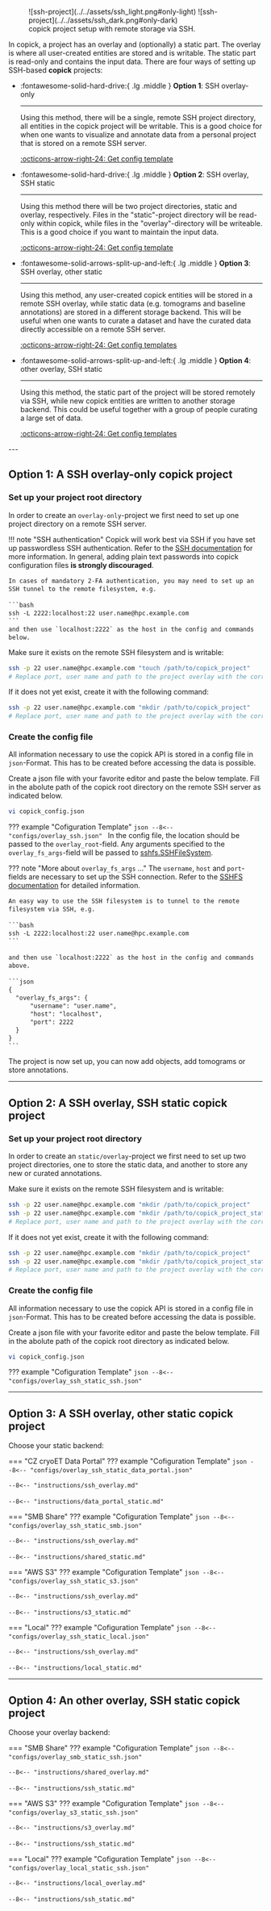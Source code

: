 <figure markdown="span">
  ![ssh-project](../../assets/ssh_light.png#only-light)
  ![ssh-project](../../assets/ssh_dark.png#only-dark)
  <figcaption>copick project setup with remote storage via SSH.</figcaption>
</figure>

In copick, a project has an overlay and (optionally) a static part. The overlay is where all user-created entities are stored and is writable. The static part is read-only and contains the input data. There are four ways of setting up SSH-based **copick** projects:

<div class="grid cards" markdown>

-   :fontawesome-solid-hard-drive:{ .lg .middle }   __Option 1__: SSH overlay-only

    ---

    Using this method, there will be a single, remote SSH project directory, all entities in the copick project
    will be writable. This is a good choice for when one wants to visualize and annotate data from a personal project
    that is stored on a remote SSH server.

    [:octicons-arrow-right-24: Get config template](#option-1-a-ssh-overlay-only-copick-project)


-   :fontawesome-solid-hard-drive:{ .lg .middle }   __Option 2__: SSH overlay, SSH static

    ---

    Using this method there will be two project directories, static and overlay, respectively. Files
    in the "static"-project directory will be read-only within copick, while files in the "overlay"-directory will be
    writeable. This is a good choice if you want to maintain the input data.

    [:octicons-arrow-right-24: Get config template](#option-2-a-ssh-overlay-ssh-static-copick-project)

-   :fontawesome-solid-arrows-split-up-and-left:{ .lg .middle } __Option 3__: SSH overlay, other static

    ---

    Using this method, any user-created copick entities will be stored in a remote SSH overlay, while static data (e.g.
    tomograms and baseline annotations) are stored in a different storage backend. This will be useful when one wants to
    curate a dataset and have the curated data directly accessible on a remote SSH server.

    [:octicons-arrow-right-24: Get config templates](#option-3-a-ssh-overlay-other-static-copick-project)

-   :fontawesome-solid-arrows-split-up-and-left:{ .lg .middle } __Option 4__: other overlay, SSH static

    ---

    Using this method, the static part of the project will be stored remotely via SSH, while new copick entities are written to
    another storage backend. This could be useful together with a group of people curating a large set of data.

    [:octicons-arrow-right-24: Get config templates](#option-4-an-other-overlay-ssh-static-copick-project)
</div>
---

## Option 1: A SSH overlay-only copick project

### Set up your project root directory

In order to create an `overlay-only`-project we first need to set up one project directory on a remote SSH server.

!!! note "SSH authentication"
    Copick will work best via SSH if you have set up passwordless SSH authentication. Refer to the
    [SSH documentation](https://www.ssh.com/ssh/copy-id) for more information. In general, adding plain text passwords
    into copick configuration files **is strongly discouraged**.

    In cases of mandatory 2-FA authentication, you may need to set up an SSH tunnel to the remote filesystem, e.g.

    ```bash
    ssh -L 2222:localhost:22 user.name@hpc.example.com
    ```
    and then use `localhost:2222` as the host in the config and commands below.

Make sure it exists on the remote SSH filesystem and is writable:
```bash
ssh -p 22 user.name@hpc.example.com "touch /path/to/copick_project"
# Replace port, user name and path to the project overlay with the correct values
```

If it does not yet exist, create it with the following command:
```bash
ssh -p 22 user.name@hpc.example.com "mkdir /path/to/copick_project"
# Replace port, user name and path to the project overlay with the correct values
```

### Create the config file

All information necessary to use the copick API is stored in a config file in `json`-Format. This has to be created
before accessing the data is possible.


Create a json file with your favorite editor and paste the below template. Fill in the abolute path of the copick
root directory on the remote SSH server as indicated below.

```bash
vi copick_config.json
```

??? example "Cofiguration Template"
    ```json
    --8<-- "configs/overlay_ssh.json"
    ```
In the config file, the location should be passed to the `overlay_root`-field. Any arguments specified to the
`overlay_fs_args`-field will be passed to [sshfs.SSHFileSystem](https://github.com/fsspec/sshfs?tab=readme-ov-file).

??? note "More about `overlay_fs_args` ..."
    The `username`, `host` and `port`-fields are necessary to set up the SSH connection. Refer to the
    [SSHFS documentation](https://github.com/fsspec/sshfs?tab=readme-ov-file) for detailed information.

    An easy way to use the SSH filesystem is to tunnel to the remote filesystem via SSH, e.g.

    ```bash
    ssh -L 2222:localhost:22 user.name@hpc.example.com
    ```

    and then use `localhost:2222` as the host in the config and commands above.

    ```json
    {
      "overlay_fs_args": {
          "username": "user.name",
          "host": "localhost",
          "port": 2222
      }
    }
    ```

The project is now set up, you can now add objects, add tomograms or store annotations.

---

## Option 2: A SSH overlay, SSH static copick project

### Set up your project root directory

In order to create an `static/overlay`-project we first need to set up two project directories, one to store the static
data, and another to store any new or curated annotations.

Make sure it exists on the remote SSH filesystem and is writable:
```bash
ssh -p 22 user.name@hpc.example.com "mkdir /path/to/copick_project"
ssh -p 22 user.name@hpc.example.com "mkdir /path/to/copick_project_static"
# Replace port, user name and path to the project overlay with the correct values
```

If it does not yet exist, create it with the following command:
```bash
ssh -p 22 user.name@hpc.example.com "mkdir /path/to/copick_project"
ssh -p 22 user.name@hpc.example.com "mkdir /path/to/copick_project_static"
# Replace port, user name and path to the project overlay with the correct values
```

### Create the config file

All information necessary to use the copick API is stored in a config file in `json`-Format. This has to be created
before accessing the data is possible.


Create a json file with your favorite editor and paste the below template. Fill in the abolute path of the copick
root directory as indicated below.

```bash
vi copick_config.json
```

??? example "Cofiguration Template"
    ```json
    --8<-- "configs/overlay_ssh_static_ssh.json"
    ```

---

## Option 3: A SSH overlay, other static copick project

Choose your static backend:

=== "CZ cryoET Data Portal"
    ??? example "Cofiguration Template"
        ```json
        --8<-- "configs/overlay_ssh_static_data_portal.json"
        ```

    --8<-- "instructions/ssh_overlay.md"

    --8<-- "instructions/data_portal_static.md"


=== "SMB Share"
    ??? example "Cofiguration Template"
        ```json
        --8<-- "configs/overlay_ssh_static_smb.json"
        ```

    --8<-- "instructions/ssh_overlay.md"

    --8<-- "instructions/shared_static.md"

=== "AWS S3"
    ??? example "Cofiguration Template"
        ```json
        --8<-- "configs/overlay_ssh_static_s3.json"
        ```

    --8<-- "instructions/ssh_overlay.md"

    --8<-- "instructions/s3_static.md"

=== "Local"
    ??? example "Cofiguration Template"
        ```json
        --8<-- "configs/overlay_ssh_static_local.json"
        ```

    --8<-- "instructions/ssh_overlay.md"

    --8<-- "instructions/local_static.md"

---

## Option 4: An other overlay, SSH static copick project

Choose your overlay backend:

=== "SMB Share"
    ??? example "Cofiguration Template"
        ```json
        --8<-- "configs/overlay_smb_static_ssh.json"
        ```

    --8<-- "instructions/shared_overlay.md"

    --8<-- "instructions/ssh_static.md"

=== "AWS S3"
    ??? example "Cofiguration Template"
        ```json
        --8<-- "configs/overlay_s3_static_ssh.json"
        ```

    --8<-- "instructions/s3_overlay.md"

    --8<-- "instructions/ssh_static.md"

=== "Local"
    ??? example "Cofiguration Template"
        ```json
        --8<-- "configs/overlay_local_static_ssh.json"
        ```

    --8<-- "instructions/local_overlay.md"

    --8<-- "instructions/ssh_static.md"
